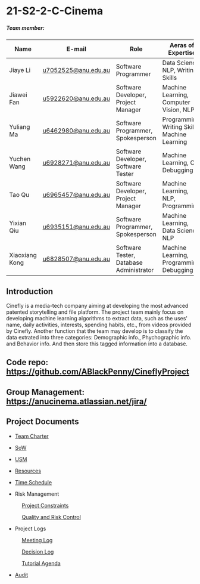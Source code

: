# 21-S2-2-C-Cinema

##### Team member:

| Name | E-mail | Role | Aeras of Expertise  |
|-----------------|------------------------------|----------------------------------------------------------------------------|-------------------------------------------------------------|
| Jiaye Li  | u7052525@anu.edu.au | Software Programmer |Data Science, NLP, Writing Skills |
| Jiawei Fan | u5922620@anu.edu.au | Software Developer, Project Manager| Machine Learning, Computer Vision, NLP|
| Yuliang Ma| u6462980@anu.edu.au | Software Programmer, Spokesperson | Programming, Writing Skills, Machine Learning |
| Yuchen Wang | u6928271@anu.edu.au | Software Developer, Software Tester | Machine Learning, CV, Debugging |
| Tao Qu | u6965457@anu.edu.au | Software Developer, Project Manager | Machine Learning, NLP, Programming |
| Yixian Qiu | u6935151@anu.edu.au |Software Programmer, Spokesperson | Machine Learning, Data Science, NLP |
| Xiaoxiang Kong | u6828507@anu.edu.au | Software Tester, Database Administrator | Machine Learning, Programming, Debugging |

## Introduction
Cinefly is a media-tech company aiming at developing the most advanced patented storytelling and file platform. The project team mainly focus on developing machine learning algorithms to extract data, such as the uses' name, daily activities, interests, spending habits, etc., from videos provided by Cinefly. Another function that the team may develop is to classify the data extrated into three categories: Demographic info., Phychographic info. and Behavior info. And then store this tagged information into a database.

## Code repo:  https://github.com/ABlackPenny/CineflyProject
## Group Management:  https://anucinema.atlassian.net/jira/

## Project Documents
*  [Team Charter](01_Team_Charter/)
*  [SoW](07_Statement%20of%20Work/)
*  [USM](09_Time_Schedule/USM_cinema.jpg)
*  [Resources](06_Resources/Tools_and_Resources.md)
*  [Time Schedule](09_Time_Schedule/)
*  Risk Management

   &emsp;  [Project Constraints](02%20Constraints/)
   
   &emsp;  [Quality and Risk Control](03%20Quaility%20and%20Risk%20Control/)
*  Project Logs  

   &emsp;  [Meeting Log](05_Meeting_Minutes/)
   
   &emsp;  [Decision Log](04_Decision_Making/Decision_logs.md)
   
   &emsp;  [Tutorial Agenda](11_Tutorial_Agenda/)
   
*  [Audit](Audit%201/)


